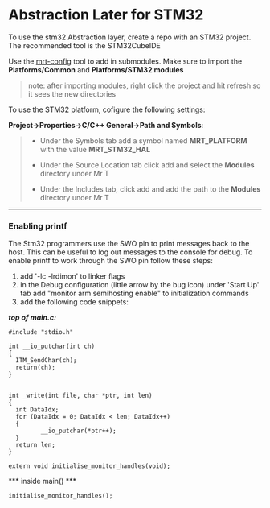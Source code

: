 # Abstraction Later for STM32

To use the stm32 Abstraction layer, create a repo with an STM32 project. The recommended tool is the STM32CubeIDE


Use the [mrt-config](https://github.com/uprev-mrt/mrtutils) tool to add in submodules. Make sure to import the **Platforms/Common** and **Platforms/STM32 modules**

> note: after importing modules, right click the project and hit refresh so it sees the new directories

To use the STM32 platform, cofigure the following settings:

**Project->Properties->C/C++ General->Path and Symbols**:
>* Under the Symbols tab add a symbol named **MRT_PLATFORM** with the value **MRT_STM32_HAL**
>
>* Under the Source Location tab click add and select the **Modules** directory under Mr T
>
>* Under the Includes tab, click add and add the path to the **Modules** directory under Mr T


---

### Enabling printf

The Stm32 programmers use the SWO pin to print messages back to the host. This can be useful to log out messages to the console for debug. To enable printf to work through the SWO pin follow these steps:

1. add '-lc -lrdimon' to linker flags
2. in the Debug configuration (little arrow by the bug icon) under 'Start Up' tab add "monitor arm semihosting enable" to initialization commands
3. add the following code snippets:

***top of main.c:***

```
#include "stdio.h"

int __io_putchar(int ch)
{
  ITM_SendChar(ch);
  return(ch);
}


int _write(int file, char *ptr, int len)
{
  int DataIdx;
  for (DataIdx = 0; DataIdx < len; DataIdx++)
  {
         __io_putchar(*ptr++);
  }
  return len;
}

extern void initialise_monitor_handles(void);

```
*** inside main() ***
```
initialise_monitor_handles();
```
